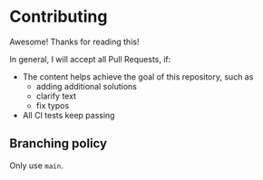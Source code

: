 # Contributing

Awesome! Thanks for reading this!

In general, I will accept all Pull Requests, if:

- The content helps achieve the goal of this repository, such as
  - adding additional solutions
  - clarify text
  - fix typos
- All CI tests keep passing

## Branching policy

Only use `main`.
